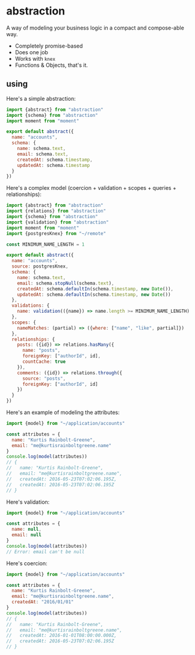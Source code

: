 # abstraction

A way of modeling your business logic in a compact and compose-able way.

  - Completely promise-based
  - Does one job
  - Works with `knex`
  - Functions & Objects, that's it.


## using

Here's a simple abstraction:

``` javascript
import {abstract} from "abstraction"
import {schema} from "abstraction"
import moment from "moment"

export default abstract({
  name: "accounts",
  schema: {
    name: schema.text,
    email: schema.text,
    createdAt: schema.timestamp,
    updatedAt: schema.timestamp
  }
})
```

Here's a complex model (coercion + validation + scopes + queries + relationships):

``` javascript
import {abstract} from "abstraction"
import {relations} from "abstraction"
import {schema} from "abstraction"
import {validation} from "abstraction"
import moment from "moment"
import {postgresKnex} from "~/remote"

const MINIMUM_NAME_LENGTH = 1

export default abstract({
  name: "accounts",
  source: postgresKnex,
  schema: {
    name: schema.text,
    email: schema.stopNull(schema.text),
    createdAt: schema.defaultIn(schema.timestamp, new Date()),
    updatedAt: schema.defaultIn(schema.timestamp, new Date())
  },
  validations: {
    name: validation(({name}) => name.length >= MINIMUM_NAME_LENGTH)
  },
  scopes: {
    nameMatches: (partial) => ({where: ["name", "like", partial]})
  },
  relationships: {
    posts: ({id}) => relations.hasMany({
      name: "posts",
      foreignKey: ["authorId", id],
      countCache: true
    }),
    comments: ({id}) => relations.through({
      source: "posts",
      foreignKey: ["authorId", id]
    })
  }
})
```

Here's an example of modeling the attributes:

``` javascript
import {model} from "~/application/accounts"

const attributes = {
  name: "Kurtis Rainbolt-Greene",
  email: "me@kurtisrainboltgreene.name"
}
console.log(model(attributes))
// {
//   name: "Kurtis Rainbolt-Greene",
//   email: "me@kurtisrainboltgreene.name",
//   createdAt: 2016-05-23T07:02:06.195Z,
//   createdAt: 2016-05-23T07:02:06.195Z
// }
```

Here's validation:

``` javascript
import {model} from "~/application/accounts"

const attributes = {
  name: null,
  email: null
}
console.log(model(attributes))
// Error: email can't be null
```

Here's coercion:

``` javascript
import {model} from "~/application/accounts"

const attributes = {
  name: "Kurtis Rainbolt-Greene",
  email: "me@kurtisrainboltgreene.name",
  createdAt: "2016/01/01"
}
console.log(model(attributes))
// {
//   name: "Kurtis Rainbolt-Greene",
//   email: "me@kurtisrainboltgreene.name",
//   createdAt: 2016-01-01T08:00:00.000Z,
//   createdAt: 2016-05-23T07:02:06.195Z
// }
```
